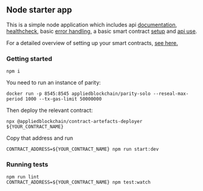 ## Node starter app
This is a simple node application which includes api [documentation](https://github.com/koajs/koa/tree/master/docs),
[healthcheck](lib/api/health), basic [error handling](lib/middleware), a
basic smart contract [setup](lib/setupWeb3.js) and [api use](lib/api).

For a detailed overview of setting up your smart contracts, [see here.](https://github.com/appliedblockchain/base-contracts)

### Getting started
```
npm i
```
You need to run an instance of parity:
```
docker run -p 8545:8545 appliedblockchain/parity-solo --reseal-max-period 1000 --tx-gas-limit 50000000
```

Then deploy the relevant contract:
```
npx @appliedblockchain/contract-artefacts-deployer ${YOUR_CONTRACT_NAME}
```

Copy that address and run
```
CONTRACT_ADDRESS=${YOUR_CONTRACT_NAME} npm run start:dev
```

### Running tests
```
npm run lint
CONTRACT_ADDRESS=${YOUR_CONTRACT_NAME} npm test:watch
```

